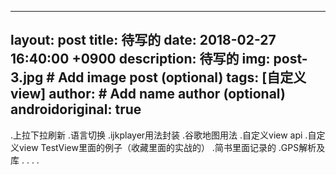 
---
layout: post
title: 待写的
date:  2018-02-27 16:40:00 +0900 
description: 待写的
img: post-3.jpg # Add image post (optional)
tags: [自定义view]
author: # Add name author (optional)
androidoriginal: true
---

.上拉下拉刷新
.语言切换
.ijkplayer用法封装
.谷歌地图用法
.自定义view api
.自定义view TestView里面的例子（收藏里面的实战的）
.简书里面记录的
.GPS解析及库
.
.
.
.